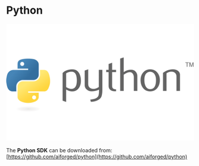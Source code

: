 # Python

![](../assets/image%20%2855%29%20%283%29.png)

The **Python SDK** can be downloaded from: [https://github.com/aiforged/python](https://github.com/aiforged/python)


